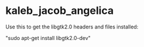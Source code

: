 kaleb_jacob_angelica
====================

Use this to get the libgtk2.0 headers and files installed:

"sudo apt-get install libgtk2.0-dev"

